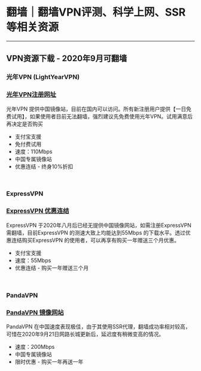 # 翻墙｜翻墙VPN评测、科学上网、SSR等相关资源
---
## VPN资源下载 - 2020年9月可翻墙
### 光年VPN (LightYearVPN)
### [光年VPN注册网址](https://lightyearapp.me/signup?invite_code=fuUtMiBDyY)
光年VPN 提供中国镜像站，目前在国内可以访问。所有新注册用户提供【一日免费试用】，如果使用者目前无法翻墙，强烈建议先免费使用光年VPN。试用满意后再决定是否购买

* 支付宝支援
* 免付费试用
* 速度：110Mbps
* 中国专属镜像站
* 优惠连结 - 终身10%折扣
</br>

### ExpressVPN
### [ExpressVPN 优惠连结](https://www.xvbelink.com/?offer=3monthsfree&a_fid=wall101)
ExpressVPN 于2020年八月后已经无提供中国镜像网站，如需注册ExpressVPN 需翻墙，目前ExpressVPN 的测速大致上均能达到55Mbps 的下载水平。透过优惠连结购买ExpressVPN 的使用者，可以再享有购买一年赠送三个月优惠。

* 支付宝支援
* 速度：55Mbps
* 优惠连结 - 购买一年赠送三个月
</br>

### PandaVPN
### [PandaVPN 镜像网站](https://www.panhdpe.xyz/r/18419466)
PandaVPN 在中国速度表现极佳，由于其使用SSR代理，翻墙成功率相对较高，可惜在2020年9月21日网路长城更新后，延迟度有稍微变高的情况。

* 速度：200Mbps
* 中国专属镜像站
* 限时优惠 - 购买一年再送一年
</br>
